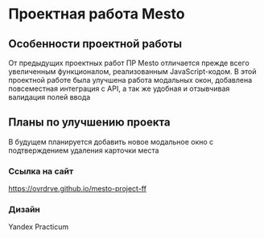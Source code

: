# Проектная работа Mesto
## Особенности проектной работы
От предыдущих проектных работ ПР Mesto отличается прежде всего увеличенным функционалом, реализованным JavaScript-кодом. В этой проектной работе была улучшена работа модальных окон, добавлена повсеместная интеграция с API, а так же удобная и отзывчивая валидация полей ввода
## Планы по улучшению проекта
В будущем планируется добавить новое модальное окно с подтверждением удаления карточки места
### Ссылка на сайт
https://ovrdrve.github.io/mesto-project-ff
### Дизайн
Yandex Practicum
